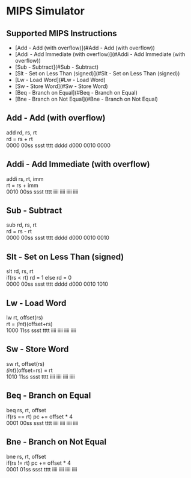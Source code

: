 # MIPS Simulator

## Supported MIPS Instructions
- [Add - Add (with overflow)](#Add - Add (with overflow))
- [Addi - Add Immediate (with overflow)](#Addi - Add Immediate (with overflow))
- [Sub - Subtract](#Sub - Subtract)
- [Slt - Set on Less Than (signed)](#Slt - Set on Less Than (signed))
- [Lw - Load Word](#Lw - Load Word)
- [Sw - Store Word](#Sw - Store Word)
- [Beq - Branch on Equal](#Beq - Branch on Equal)
- [Bne - Branch on Not Equal](#Bne - Branch on Not Equal)

## Add - Add (with overflow)
add rd, rs, rt  
rd = rs + rt  
0000 00ss ssst tttt dddd d000 0010 0000

## Addi - Add Immediate (with overflow)
addi rs, rt, imm  
rt = rs + imm  
0010 00ss ssst tttt iiii iiii iiii iiii

## Sub - Subtract
sub rd, rs, rt  
rd = rs - rt  
0000 00ss ssst tttt dddd d000 0010 0010

## Slt - Set on Less Than (signed)
slt rd, rs, rt  
if(rs < rt) rd = 1 else rd = 0  
0000 00ss ssst tttt dddd d000 0010 1010 

## Lw - Load Word
lw rt, offset(rs)  
rt = *(int*)(offset+rs)  
1000 11ss ssst tttt iiii iiii iiii iiii

## Sw - Store Word
sw rt, offset(rs)  
*(int*)(offset+rs) = rt  
1010 11ss ssst tttt iiii iiii iiii iiii

## Beq - Branch on Equal
beq rs, rt, offset  
if(rs == rt) pc += offset * 4  
0001 00ss ssst tttt iiii iiii iiii iiii

## Bne - Branch on Not Equal
bne rs, rt, offset  
if(rs != rt) pc += offset * 4  
0001 01ss ssst tttt iiii iiii iiii iiii  

